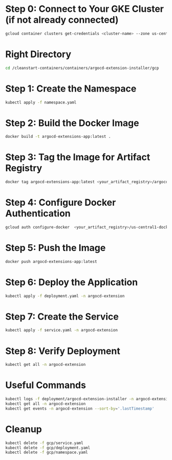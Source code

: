 # Step 0: Connect to Your GKE Cluster (if not already connected)
```bash
gcloud container clusters get-credentials <cluster-name> --zone us-central1-b
```
# Right Directory
```bash
cd /cleanstart-containers/containers/argocd-extension-installer/gcp
```

# Step 1: Create the Namespace
```bash
kubectl apply -f namespace.yaml
```

# Step 2: Build the Docker Image
```bash
docker build -t argocd-extensions-app:latest .
```

# Step 3: Tag the Image for Artifact Registry
```bash
docker tag argocd-extensions-app:latest <your_artifact_registry>/argocd-extensions-app:latest
```

# Step 4: Configure Docker Authentication
```bash
gcloud auth configure-docker  <your_artifact_registry>/us-central1-docker.pkg.dev
```

# Step 5: Push the Image
```bash
docker push argocd-extensions-app:latest
```

# Step 6: Deploy the Application
```bash
kubectl apply -f deployment.yaml -n argocd-extension
```

# Step 7: Create the Service
```bash
kubectl apply -f service.yaml -n argocd-extension
```

# Step 8: Verify Deployment
```bash
kubectl get all -n argocd-extension
```

# Useful Commands
```bash
kubectl logs -f deployment/argocd-extension-installer -n argocd-extension
kubectl get all -n argocd-extension
kubectl get events -n argocd-extension --sort-by='.lastTimestamp'
```

# Cleanup
```bash
kubectl delete -f gcp/service.yaml
kubectl delete -f gcp/deployment.yaml
kubectl delete -f gcp/namespace.yaml

```

